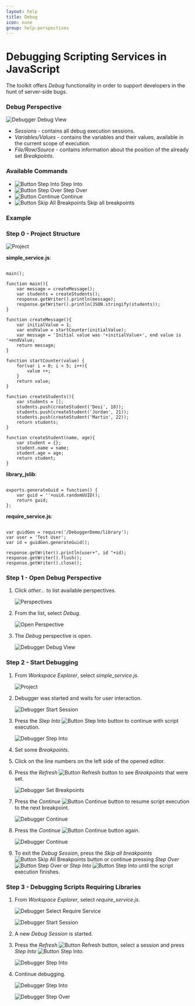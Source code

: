 ```yaml
---
layout: help
title: Debug
icon: none
group: help-perspectives
---
```


Debugging Scripting Services in JavaScript
===

The toolkit offers *Debug* functionality in order to support developers in the hunt of server-side bugs.

### Debug Perspective

![Debugger Debug View](images/features/debugger/5_debugger_debug_view.png)

*	*Sessions* - contains all debug execution sessions.
*	*Variables/Values* - contains the variables and their values, available in the current scope of execution.
*	*File/Row/Source* - contains information about the position of the already set *Breakpoints*. 

### Available Commands

*	![Button Step Into](images/features/debugger/5_button_step_into.png) Step Into
*	![Button Step Over](images/features/debugger/5_button_step_over.png) Step Over
*	![Button Continue](images/features/debugger/5_button_continue.png) Continue
*	![Button Skip All Breakpoints](images/features/debugger/5_button_skip_all_breakpoints.png) Skip all breakpoints


### Example

### Step 0 - Project Structure


![Project](images/features/debugger/1_project.png)

**simple_service.js**:
<pre><code>
main();

function main(){
    var message = createMessage();
    var students = createStudents();
    response.getWriter().println(message);
    response.getWriter().println(JSON.stringify(students));
}

function createMessage(){
    var initialValue = 1;
    var endValue = startCounter(initialValue);
	var message = 'Initial value was '+initialValue+', end value is '+endValue;
    return message;
}

function startCounter(value) {
    for(var i = 0; i < 5; i++){
        value ++;
    }
	return value;
}

function createStudents(){
    var students = [];
    students.push(createStudent('Desi', 18));
    students.push(createStudent('Jordan', 21));
    students.push(createStudent('Martin', 22));
    return students;
}

function createStudent(name, age){
    var student = {};
    student.name = name;
    student.age = age;
    return student;
}
</code></pre>

**library_jslib**:
<pre><code>
exports.generateGuid = function() {
    var guid = ''+uuid.randomUUID();
    return guid;
};
</code></pre>

**require_service.js**:
<pre><code>
var guidGen = require('/DebuggerDemo/library');
var user = 'Test User';
var id = guidGen.generateGuid();

response.getWriter().println(user+", id "+id);
response.getWriter().flush();
response.getWriter().close();
</code></pre>

### Step 1 - Open Debug Perspective

1. Click *other...* to list available perspectives.  

    ![Perspectives](images/features/debugger/3_perspectives.png)  

2. From the list, select *Debug*.

    ![Open Perspective](images/features/debugger/4_open_perspective.png)

3. The *Debug* perspective is open.

    ![Debugger Debug View](images/features/debugger/5_debugger_debug_view.png)


### Step 2 - Start Debugging

1. From *Workspace Explorer*, select *simple_service.js*.

    ![Project](images/features/debugger/1_project.png)

2. Debugger was started and waits for user interaction.

    ![Debugger Start Session](images/features/debugger/7_debugger_start_session.png)

3. Press the *Step Into* ![Button Step Into](images/features/debugger/5_button_step_into.png) button to continue with script execution.

    ![Debugger Step Into](images/features/debugger/9_debugger_step_into.png)

4. Set some *Breakpoints*.
5. Click on the line numbers on the left side of the opened editor.
6. Press the *Refresh* ![Button Refresh](images/features/debugger/5_button_refresh.png) button to see *Breakpoints* that were set.

    ![Debugger Set Breakpoints](images/features/debugger/10_debugger_set_breakpoints.png)

7. Press the *Continue* ![Button Continue](images/features/debugger/5_button_continue.png) button to resume script execution to the next breakpoint.

    ![Debugger Continue](images/features/debugger/11_debugger_continue.png)

8. Press the *Continue* ![Button Continue](images/features/debugger/5_button_continue.png) button again.

    ![Debugger Continue](images/features/debugger/12_debugger_continue.png)

9. To exit the *Debug Session*, press the *Skip all breakpoints* ![Button Skip All Breakpoints](images/features/debugger/5_button_skip_all_breakpoints.png) button or continue pressing *Step Over* ![Button Step Over](images/features/debugger/5_button_step_over.png) or *Step Into* ![Button Step Into](images/features/debugger/5_button_step_into.png) until the script execution finishes.


### Step 3 - Debugging Scripts Requiring Libraries

1. From *Workspace Explorer*, select *require_service.js*. 

    ![Debugger Select Require Service](images/features/debugger/15_debugger_select_require_service.png)

    ![Debugger Start Session](images/features/debugger/16_debugger_start_session.png)

2. A new *Debug Session* is started.
3. Press the *Refresh* ![Button Refresh](images/features/debugger/5_button_refresh.png) button, select a session and 
press *Step Into* ![Button Step Into](images/features/debugger/5_button_step_into.png).

    ![Debugger Step Into](images/features/debugger/17_debugger_step_into.png)

4. Continue debugging.

    ![Debugger Step Into](images/features/debugger/18_debugger_step_into.png)

    ![Debugger Step Over](images/features/debugger/19_debugger_step_over.png)
